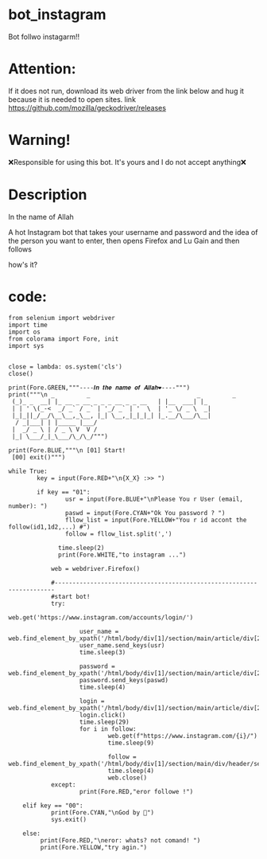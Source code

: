 # bot_instagram
Bot follwo instagarm!!

# Attention:
If it does not run, download its web driver from the link below and hug it because it is needed to open sites.
link https://github.com/mozilla/geckodriver/releases

# Warning!
❌Responsible for using this bot. It's yours and I do not accept anything❌
# Description
In the name of Allah

A hot Instagram bot that takes your username and password and the idea of ​​the person you want to enter, then opens Firefox and Lu Gain and then follows

how's it?

# code:
    from selenium import webdriver
    import time
    import os
    from colorama import Fore, init
    import sys


    close = lambda: os.system('cls')
    close()

    print(Fore.GREEN,"""----𝑰𝒏 𝒕𝒉𝒆 𝒏𝒂𝒎𝒆 𝒐𝒇 𝑨𝒍𝒍𝒂𝒉❤️----""")
    print("""\n _         _                              _         _   
     (_)_ _  __| |_ __ _ __ _ _ _ __ _ _ __   | |__  ___| |_ 
     | | ' \(_-<  _/ _` / _` | '_/ _` | '  \  | '_ \/ _ \  _|
     |_|_||_/__/\__\__,_\__, |_| \__,_|_|_|_| |_.__/\___/\__|
      / _|___| | |_____ |___/                                
     |  _/ _ \ | / _ \ V  V /                                
     |_| \___/_|_\___/\_/\_/""")

    print(Fore.BLUE,"""\n [01] Start!
     [00] exit()""")

    while True:
            key = input(Fore.RED+"\n{X_X} :>> ")

            if key == "01":
                    usr = input(Fore.BLUE+"\nPlease You r User (email, number): ")
                    paswd = input(Fore.CYAN+"Ok You password ? ")
                    fllow_list = input(Fore.YELLOW+"You r id accont the follow(id1,1d2,...) #")
                    follow = fllow_list.split(',')

                  time.sleep(2)
                  print(Fore.WHITE,"to instagram ...")

                web = webdriver.Firefox()

                #----------------------------------------------------------------------
                #start bot!
                try:
                        web.get('https://www.instagram.com/accounts/login/')

                        user_name = web.find_element_by_xpath('/html/body/div[1]/section/main/article/div[2]/div[1]/div/form/div/div[1]/div/label/input')
                        user_name.send_keys(usr)
                        time.sleep(3)

                        password = web.find_element_by_xpath('/html/body/div[1]/section/main/article/div[2]/div[1]/div/form/div/div[2]/div/label/input')
                        password.send_keys(paswd)
                        time.sleep(4)

                        login = web.find_element_by_xpath('/html/body/div[1]/section/main/article/div[2]/div[1]/div/form/div/div[3]/button')
                        login.click()
                        time.sleep(29)
                        for i in follow:
                                web.get(f"https://www.instagram.com/{i}/")
                                time.sleep(9)

                                follow = web.find_element_by_xpath('/html/body/div[1]/section/main/div/header/section/div[1]/div[1]/div/div/div/span/span[1]/button').click()
                                time.sleep(4)
                                web.close()
                except:
                        print(Fore.RED,"eror followe !")

        elif key == "00":
                print(Fore.CYAN,"\nGod by 👋")
                sys.exit()
      
        else: 
             print(Fore.RED,"\neror: whats? not comand! ")
             print(Fore.YELLOW,"try agin.")

